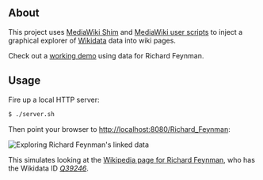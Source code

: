 ## About

This project uses [MediaWiki Shim](https://github.com/earldouglas/mediawiki-shim) and [MediaWiki user scripts](https://www.mediawiki.org/wiki/Manual:Interface/JavaScript) to inject a graphical explorer of [Wikidata](https://www.wikidata.org/) data into wiki pages.

Check out a [working demo](http://earldouglas.github.io/wikidata-explorer/Richard_Feynman/) using data for Richard Feynman.

## Usage

Fire up a local HTTP server:

```bash
$ ./server.sh
```

Then point your browser to [http://localhost:8080/Richard_Feynman](http://localhost:8080/Richard_Feynman):

![Exploring Richard Feynman's linked data](https://earldouglas.github.io/wikidata-explorer/readme/screenshot.png)

This simulates looking at the [Wikipedia page for Richard Feynman](https://en.wikipedia.org/wiki/Richard_Feynman), who has the Wikidata ID [*Q39246*](https://www.wikidata.org/wiki/Q39246).

